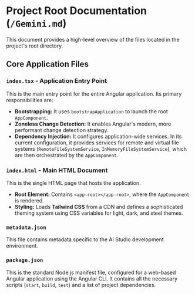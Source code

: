 # Project Root Documentation (`/Gemini.md`)

This document provides a high-level overview of the files located in the project's root directory.

## Core Application Files

### `index.tsx` - Application Entry Point

This is the main entry point for the entire Angular application. Its primary responsibilities are:
- **Bootstrapping:** It uses `bootstrapApplication` to launch the root `AppComponent`.
- **Zoneless Change Detection:** It enables Angular's modern, more performant change detection strategy.
- **Dependency Injection:** It configures application-wide services. In its current configuration, it provides services for remote and virtual file systems (`RemoteFileSystemService`, `InMemoryFileSystemService`), which are then orchestrated by the `AppComponent`.

### `index.html` - Main HTML Document

This is the single HTML page that hosts the application.
- **Root Element:** Contains `<app-root></app-root>`, where the `AppComponent` is rendered.
- **Styling:** Loads **Tailwind CSS** from a CDN and defines a sophisticated theming system using CSS variables for light, dark, and steel themes.

### `metadata.json`

This file contains metadata specific to the AI Studio development environment.

### `package.json`

This is the standard Node.js manifest file, configured for a web-based Angular application using the Angular CLI. It contains all the necessary scripts (`start`, `build`, `test`) and a list of project dependencies.
